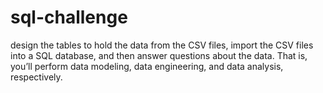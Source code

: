 # sql-challenge


design the tables to hold the data from the CSV files, import the CSV files into a SQL database, and then answer questions about the data. That is, you’ll perform data modeling, data engineering, and data analysis, respectively.
